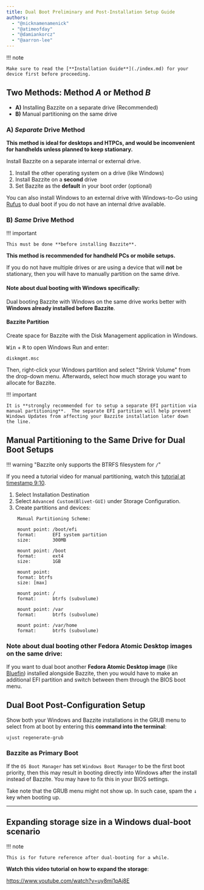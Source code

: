 ```yaml
---
title: Dual Boot Preliminary and Post-Installation Setup Guide
authors:
  - "@nicknamenamenick"
  - "@atimeofday"
  - "@damiankorcz"
  - "@aarron-lee"
---
```


<!-- ANCHOR: METADATA -->
<!--{"url_discourse": "https://universal-blue.discourse.group/docs?topic=2743", "fetched_at": "2024-09-03 16:43:23.309649+00:00"}-->
<!-- ANCHOR_END: METADATA -->

!!! note
    
    Make sure to read the [**Installation Guide**](./index.md) for your device first before proceeding.

## Two Methods: Method _A_ or Method _B_

- **A)** Installing Bazzite on a separate drive (Recommended)
- **B)** Manual partitioning on the same drive

### **A**) _Separate_ Drive Method

**This method is ideal for desktops and HTPCs, and would be inconvenient for handhelds unless planned to keep stationary.**

Install Bazzite on a separate internal or external drive.

1. Install the other operating system on a drive (like Windows)
2. Install Bazzite on a **second** drive
3. Set Bazzite as the **default** in your boot order (optional)

You can also install Windows to an external drive with Windows-to-Go using [Rufus](https://rufus.ie/en/) to dual boot if you do not have an internal drive available.

### **B**) _Same_ Drive Method

!!! important 
    
    This must be done **before installing Bazzite**.

**This method is recommended for handheld PCs or mobile setups.**

If you do not have multiple drives or are using a device that will **not** be stationary, then you will have to manually partition on the same drive.

#### Note about dual booting with **Windows** specifically:

Dual booting Bazzite with Windows on the same drive works better with **Windows already installed before Bazzite**.

#### Bazzite Partition

Create space for Bazzite with the Disk Management application in Windows.

<kbd>Win</kbd> + <kbd>R</kbd> to open Windows Run and enter:

```
diskmgmt.msc
```

Then, right-click your Windows partition and select "Shrink Volume" from the drop-down menu. Afterwards, select how much storage you want to allocate for Bazzite.

!!! important
    
    It is **strongly recommended for to setup a separate EFI partition via manual partitioning**.  The separate EFI partition will help prevent Windows Updates from affecting your Bazzite installation later down the line.

## Manual Partitioning to the Same Drive for Dual Boot Setups

!!! warning "Bazzite only supports the BTRFS filesystem for `/`"

If you need a tutorial video for manual partitioning, watch this [tutorial at timestamp 9:10](https://www.youtube.com/watch?v=JxPsKhJGTrs&t=550s).


1.  Select Installation Destination
2.  Select `Advanced Custom(Blivet-GUI)` under Storage Configuration.
3.  Create partitions and devices:

```
    Manual Partitioning Scheme:

    mount point: /boot/efi
    format:      EFI system partition
    size:        300MB

    mount point: /boot
    format:      ext4
    size:        1GB

    mount point:
    format: btrfs
    size: [max]

    mount point: /
    format:      btrfs (subvolume)

    mount point: /var
    format:      btrfs (subvolume)

    mount point: /var/home
    format:      btrfs (subvolume)
```

### Note about dual booting other Fedora Atomic Desktop images on the **same** drive: 

If you want to dual boot another **Fedora Atomic Desktop image** (like [Bluefin](https://projectbluefin.io/)) installed alongside Bazzite, then you would have to make an additional EFI partition and switch between them through the BIOS boot menu.

## Dual Boot Post-Configuration Setup

Show both your Windows and Bazzite installations in the GRUB menu to select from at boot by entering this **command into the terminal**:

```
ujust regenerate-grub
```

### Bazzite as Primary Boot

If the `OS Boot Manager` has set `Windows Boot Manager` to be the first boot priority, then this may result in booting directly into Windows after the install instead of Bazzite. You may have to fix this in your BIOS settings.

Take note that the GRUB menu might not show up. In such case, spam the <kbd>↓</kbd> key when booting up.

<hr>

## Expanding storage size in a Windows dual-boot scenario

!!! note
    
    This is for future reference after dual-booting for a while.

**Watch this video tutorial on how to expand the storage**:

https://www.youtube.com/watch?v=uy8mi1pAj8E
